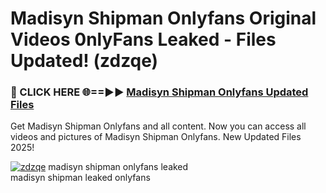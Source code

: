 # Madisyn Shipman Onlyfans Original Videos 0nlyFans Leaked - Files Updated! (zdzqe)

<h3>🔴 CLICK HERE 🌐==►► <a href="https://tinyurl.com/4seja8ks" rel="nofollow">Madisyn Shipman Onlyfans Updated Files</a></h3>

Get Madisyn Shipman Onlyfans and all content. Now you can access all videos and pictures of Madisyn Shipman Onlyfans. New Updated Files 2025!

[![zdzqe](https://i.imgur.com/EWjZXRe.gif)](https://tinyurl.com/4seja8ks)
madisyn shipman onlyfans leaked<br>
madisyn shipman leaked onlyfans